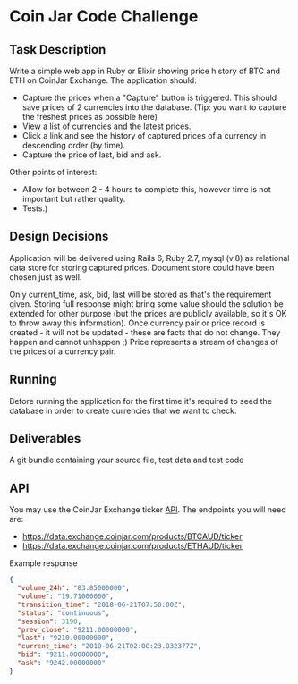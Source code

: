 # Coin Jar Code Challenge

## Task Description
Write a simple web app in Ruby or Elixir showing price history of BTC and ETH on CoinJar Exchange. The application should:

- Capture the prices when a "Capture" button is triggered. This should save prices of 2 currencies into the database. (Tip: you want to capture the freshest prices as possible here)
- View a list of currencies and the latest prices.
- Click a link and see the history of captured prices of a currency in descending
order (by time).
- Capture the price of last, bid and ask.

Other points of interest:
- Allow for between 2 - 4 hours to complete this, however time is not important but rather quality.
- Tests.)

## Design Decisions
Application will be delivered using Rails 6, Ruby 2.7, mysql (v.8) as relational data store for storing captured prices.
Document store could have been chosen just as well.

Only current_time, ask, bid, last will be stored as that's the requirement given. Storing full response might bring some value should the solution be extended for other purpose (but the prices are publicly available, so it's OK to throw away this information).
Once currency pair or price record is created - it will not be updated - these are facts that do not change. They happen and cannot unhappen ;)
Price represents a stream of changes of the prices of a currency pair.

## Running
Before running the application for the first time it's required to seed the database in order to create currencies that we want to check.


## Deliverables
A git bundle containing your source file, test data and test code

## API
You may use the CoinJar Exchange ticker [API](https://docs.exchange.coinjar.com/data-api/).
The endpoints you will need are:
- https://data.exchange.coinjar.com/products/BTCAUD/ticker
- https://data.exchange.coinjar.com/products/ETHAUD/ticker

Example response

```json
{
  "volume_24h": "83.85000000",
  "volume": "19.71000000",
  "transition_time": "2018-06-21T07:50:00Z",
  "status": "continuous",
  "session": 3190,
  "prev_close": "9211.00000000",
  "last": "9210.00000000",
  "current_time": "2018-06-21T02:08:23.832377Z",
  "bid": "9211.00000000",
  "ask": "9242.00000000"
}
```